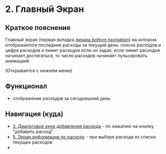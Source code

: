# 2. Главный Экран

## Краткое пояснение

Главный экран (первая вкладка [экрана bottom navigation](screen_1_bottom_navigation_container.md))
на котором отображаются последние расходы за текущий день: список расходов и цифра расходов и лимит
расходов если он задан, если лимит расходов начинает достигаться, то число расходов
начинает пульсировать анимацией

(Открывается с нижнем меню)

## Функционал

- отображение расходов за сегоднешний день

## Навигация (куда)

- [3. Диалоговое окно добавления расхода](screen_3_add_spending.md) - по нажатию на кнопку "добавить
  расход"
- [5. Экран информации по расходу](screen_5_spending_info.md) - при выборе расхода из списка текущих
  расходов
- 
